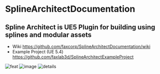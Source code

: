 # SplineArchitectDocumentation
## Spline Architect is UE5 Plugin for building using splines and modular assets

* Wiki https://github.com/faxcorp/SplineArchitectDocumentation/wiki
* Example Project (UE 5.4) https://github.com/faxlab3d/SplineArchitectExampleProject

![feat](https://github.com/user-attachments/assets/30a2d76f-7e9c-4be9-b6ee-8e748222034f)
![image](https://github.com/user-attachments/assets/c833afe8-86ba-4c4a-a200-95b0bb2b795e)
![details](https://github.com/user-attachments/assets/5e943b8b-f951-47a0-a35c-96fcf4065cb7)
